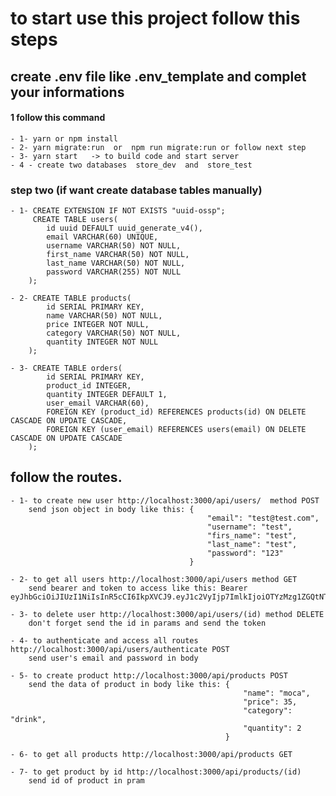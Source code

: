 # to start use this project follow this steps
## create .env file like .env_template and complet your informations
 #### 1 follow this command 
    - 1- yarn or npm install
    - 2- yarn migrate:run  or  npm run migrate:run or follow next step
    - 3- yarn start   -> to build code and start server
    - 4 - create two databases  store_dev  and  store_test

### step two (if want create database tables manually)
    - 1- CREATE EXTENSION IF NOT EXISTS "uuid-ossp";
         CREATE TABLE users(
            id uuid DEFAULT uuid_generate_v4(),
            email VARCHAR(60) UNIQUE,
            username VARCHAR(50) NOT NULL,
            first_name VARCHAR(50) NOT NULL,
            last_name VARCHAR(50) NOT NULL,
            password VARCHAR(255) NOT NULL
        );

    - 2- CREATE TABLE products(
            id SERIAL PRIMARY KEY,
            name VARCHAR(50) NOT NULL,
            price INTEGER NOT NULL,
            category VARCHAR(50) NOT NULL,
            quantity INTEGER NOT NULL
        );

    - 3- CREATE TABLE orders(
            id SERIAL PRIMARY KEY,
            product_id INTEGER,
            quantity INTEGER DEFAULT 1,
            user_email VARCHAR(60),
            FOREIGN KEY (product_id) REFERENCES products(id) ON DELETE CASCADE ON UPDATE CASCADE,
            FOREIGN KEY (user_email) REFERENCES users(email) ON DELETE CASCADE ON UPDATE CASCADE
        );

## follow the routes.
    - 1- to create new user http://localhost:3000/api/users/  method POST
        send json object in body like this: {
                                                "email": "test@test.com",
                                                "username": "test",
                                                "firs_name": "test",
                                                "last_name": "test",
                                                "password": "123"
                                            } 

    - 2- to get all users http://localhost:3000/api/users method GET
        send bearer and token to access like this: Bearer eyJhbGciOiJIUzI1NiIsInR5cCI6IkpXVCJ9.eyJ1c2VyIjp7ImlkIjoiOTYzMzg1ZGQtNTU4Zi00N2NkLThjZTctOTI2ZTJmZGFmMGRiIiwiZW1haWwiOiJhbGlAZ21haWwuY29tIiwidXNlcm5hbWUiOiJoZW5kaSIsImZpcnN0X25hbWUiOiJBTEkiLCJsYXN0X25hbWUiOiJoYW1hZGEifSwiaWF0IjoxNjYxMzMwNjE5fQ.9sHiRvQNc3HaazKRQ670QfXK0_5C1l3uKGbrqMYppro

    - 3- to delete user http://localhost:3000/api/users/(id) method DELETE
        don't forget send the id in params and send the token

    - 4- to authenticate and access all routes http://localhost:3000/api/users/authenticate POST
        send user's email and password in body 

    - 5- to create product http://localhost:3000/api/products POST
        send the data of product in body like this: {
                                                        "name": "moca",
                                                        "price": 35,
                                                        "category": "drink",
                                                        "quantity": 2
                                                    }
                                
    - 6- to get all products http://localhost:3000/api/products GET

    - 7- to get product by id http://localhost:3000/api/products/(id)
        send id of product in pram



